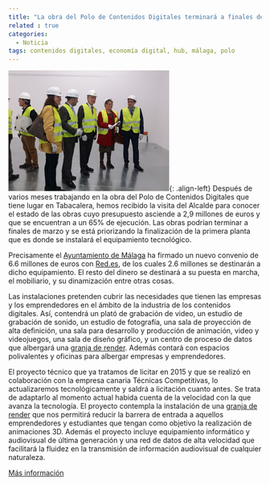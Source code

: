 ```yaml
---
title: "La obra del Polo de Contenidos Digitales terminará a finales de marzo"
related : true
categories:
  - Noticia
tags: contenidos digitales, economía digital, hub, málaga, polo
---
```


![Obra del Polo de Contenidos Digitales](/assets/images/2016/01/obra-polo.jpg){:
.align-left} Después de varios meses trabajando en la obra del Polo de
Contenidos Digitales que tiene lugar en Tabacalera, hemos recibido la visita del
Alcalde para conocer el estado de las obras cuyo presupuesto asciende a 2,9
millones de euros y que se encuentran a un 65% de ejecución. Las obras podrían
terminar a finales de marzo y se está priorizando la finalización de la primera
planta que es donde se instalará el equipamiento tecnológico.

Precisamente el [Ayuntamiento de Málaga](http://www.malaga.eu/) ha firmado un nuevo convenio de 6.6
millones de euros con [Red.es](http://red.es/), de los cuales 2.6 millones se destinarán a dicho
equipamiento. El resto del dinero se destinará a su puesta en marcha, el
mobiliario, y su dinamización entre otras cosas.

Las instalaciones pretenden cubrir las necesidades que tienen las empresas y los emprendedores en el ámbito de la industria de los contenidos digitales. Así, contendrá un plató de grabación de video, un estudio de grabación de sonido, un estudio de fotografía, una sala de proyección de alta definición, una sala para desarrollo y producción de animación, video y videojuegos, una sala de diseño gráfico, y un centro de proceso de datos que albergará una [granja de render](https://es.wikipedia.org/wiki/Render_farm). Además contará con espacios polivalentes y oficinas para albergar empresas y emprendedores.

El proyecto técnico que ya tratamos de licitar en 2015 y que se realizó en
colaboración con la empresa canaria Técnicas Competitivas, lo actualizaremos
tecnológicamente y saldrá a licitación cuanto antes. Se trata de adaptarlo al
momento actual habida cuenta de la velocidad con la que avanza la tecnología. El
proyecto contempla la instalación de
una [granja de render](https://es.wikipedia.org/wiki/Render_farm) que nos
permitirá reducir la barrera de entrada a aquellos emprendedores y estudiantes
que tengan como objetivo la realización de animaciones 3D. Además el proyecto
incluye equipamiento informático y audiovisual de última generación y una red de
datos de alta velocidad que facilitará la fluidez en la transmisión de
información audiovisual de cualquier naturaleza.

[Más información](http://www.promalaga.es/el-alcalde-visita-las-obras-del-primer-polo-nacional-de-contenidos-digitales/)
